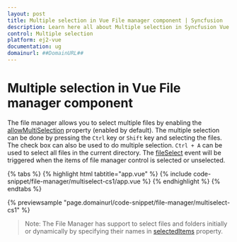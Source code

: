 ```yaml
---
layout: post
title: Multiple selection in Vue File manager component | Syncfusion
description: Learn here all about Multiple selection in Syncfusion Vue File manager component of Syncfusion Essential JS 2 and more.
control: Multiple selection 
platform: ej2-vue
documentation: ug
domainurl: ##DomainURL##
---
```


# Multiple selection in Vue File manager component

The file manager allows you to select multiple files by enabling the [allowMultiSelection](https://ej2.syncfusion.com/vue/documentation/api/file-manager/#allowmultiselection) property (enabled by default). The multiple selection can be done by pressing the `Ctrl` key or `Shift` key and selecting the files. The check box can also be used to do multiple selection. `Ctrl + A` can be used to select all files in the current directory. The [fileSelect](https://ej2.syncfusion.com/vue/documentation/api/file-manager/#fileselect) event will be triggered when the items of file manager control is selected or unselected.

{% tabs %}
{% highlight html tabtitle="app.vue" %}
{% include code-snippet/file-manager/multiselect-cs1/app.vue %}
{% endhighlight %}
{% endtabs %}
        
{% previewsample "page.domainurl/code-snippet/file-manager/multiselect-cs1" %}

>Note: The File Manager has support to select files and folders initially or dynamically by specifying their names in [selectedItems](https://ej2.syncfusion.com/vue/documentation/api/file-manager/#selecteditems) property.